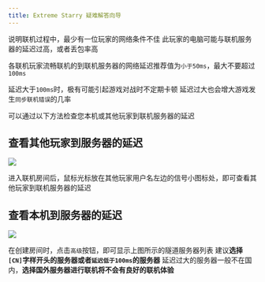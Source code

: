 ```yaml
---
title: Extreme Starry 疑难解答向导
---
```


说明联机过程中，最少有一位玩家的网络条件不佳
此玩家的电脑可能与联机服务器的延迟过高，或者丢包率高

各联机玩家流畅联机的到联机服务器的网络延迟推荐值为`小于50ms`，最大不要超过`100ms`

延迟大于`100ms`时，极有可能引起游戏对战时不定期卡顿
延迟过大也会增大游戏发生`同步联机错误`的几率

可以通过以下方法检查您本机或其他玩家到联机服务器的延迟

## 查看其他玩家到服务器的延迟

![](image/Network/1701943652026.webp)

进入联机房间后，鼠标光标放在其他玩家用户名左边的信号小图标处，即可查看其他玩家到联机服务器的延迟

## 查看本机到服务器的延迟

![](image/Network/1701943688682.webp)

在创建房间时，点击`高级`按钮，即可显示上图所示的隧道服务器列表
建议**选择`[CN]`字样开头的服务器或者`延迟低于100ms`的服务器**
延迟过大的服务器一般不在国内，**选择国外服务器进行联机将不会有良好的联机体验**
